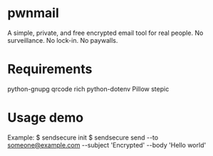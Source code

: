 # pwnmail

A simple, private, and free encrypted email tool for real people. No surveillance. No lock-in. No paywalls.

# Requirements
python-gnupg
qrcode
rich
python-dotenv
Pillow
stepic

# Usage demo
Example:
$ sendsecure init
$ sendsecure send --to someone@example.com --subject 'Encrypted' --body 'Hello world'
